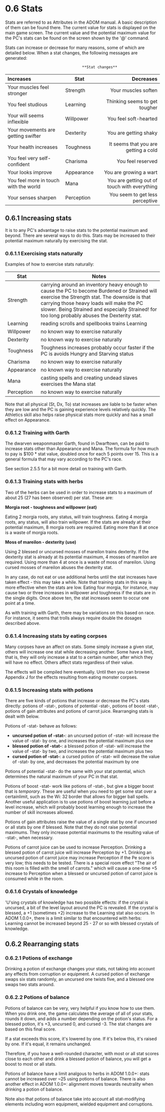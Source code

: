 # 0.6 Stats

Stats are referred to as Attributes in the ADOM manual. A basic description of them can be found there. The current value for stats is displayed on the main game screen. The current value and the potential maximum value for the PC's stats can be found on the screen shown by the '@' command.

Stats can increase or decrease for many reasons, some of which are detailed below. When a stat changes, the following messages are generated:

                                       **Stat changes**

Increases | Stat | Decreases
:--- | --- | ---:
Your muscles feel stronger | Strength | Your muscles soften
You feel studious | Learning | Thinking seems to get tougher
Your will seems inflexible | Willpower | You feel soft-hearted
Your movements are getting swifter | Dexterity | You are getting shaky
Your health increases | Toughness | It seems that you are getting a cold
You feel very self-confident | Charisma | You feel reserved
Your looks improve | Appearance | You are growing a wart
You feel more in touch with the world | Mana | You are getting out of touch with everything
Your senses sharpen | Perception | You seem to get less perceptive

## 0.6.1 Increasing stats

It is to any PC's advantage to raise stats to the potential maximum and beyond. There are several ways to do this. Stats may be increased to their potential maximum naturally by exercising the stat.

### 0.6.1.1 Exercising stats naturally

Examples of how to exercise stats naturally:

Stat | Notes
--- | ---
Strength | carrying around an inventory heavy enough to cause the PC to become Burdened or Strained will exercise the Strength stat. The downside is that carrying those heavy loads will make the PC slower. Being Strained and especially Strained! for too long probably abuses the Dexterity stat.
Learning | reading scrolls and spellbooks trains Learning
Willpower | no known way to exercise naturally
Dexterity | no known way to exercise naturally
Toughness | Toughness increases probably occur faster if the PC is avoids Hungry and Starving status
Charisma | no known way to exercise naturally
Appearance | no known way to exercise naturally
Mana | casting spells and creating undead slaves exercises the Mana stat
Perception | no known way to exercise naturally

Note that all physical (St, Dx, To) stat increases are liable to be faster when they are low and the PC is gaining experience levels relatively quickly. The Athletics skill also helps raise physical stats more quickly and has a small effect on Appearance.

### 0.6.1.2 Training with Garth

The dwarven weaponmaster Garth, found in Dwarftown, can be paid to increase stats other than Appearance and Mana. The formula for how much to pay is $100 * stat value, doubled once for each 5 points over 15. This is a general formula that may vary according to the PC's race.

See section 2.5.5 for a bit more detail on training with Garth.

### 0.6.1.3 Training stats with herbs

Two of the herbs can be used in order to increase stats to a maximum of about 25 (27 has been observed) per stat. These are:

**Morgia root - toughness and willpower (eat)**

Eating 2 morgia roots, any status, will train toughness. Eating 4 morgia roots, any status, will also train willpower. If the stats are already at their potential maximum, 8 morgia roots are required.  Eating more than 8 at once is a waste of morgia roots.

**Moss of mareilon - dexterity (use)**

Using 2 blessed or uncursed mosses of mareilon trains dexterity. If the dexterity stat is already at its potential maximum, 4 mosses of mareilon are required. Using more than 4 at once is a waste of moss of mareilon.  Using cursed mosses of mareilon abuses the dexterity stat.

In any case, do not eat or use additional herbs until the stat increases have taken effect - this may take a while.  Note that training stats in this way is more effective when the stats are low.  Eating four morgia, for instance, may cause two or three increases in willpower and toughness if the stats are in the single digits.  Once above ten, the stat increases seem to occur one point at a time.

As with training with Garth, there may be variations on this based on race.  For instance, it seems that trolls always require double the dosages described above.

### 0.6.1.4 Increasing stats by eating corpses

Many corpses have an affect on stats. Some simply increase a given stat, others will increase one stat while decreasing another. Some have a limit, that is, they will only increase a stat to a certain number, after which they will have no effect. Others affect stats regardless of their value.

The effects will be compiled here eventually. Until then you can browse Appendix J for the effects resulting from eating monster corpses.

### 0.6.1.5 Increasing stats with potions

There are five kinds of potions that increase or decrease the PC's stats directly: potions of -stat-, potions of potential -stat-, potions of boost -stat-, potions of gain attributes and potions of carrot juice. Rearranging stats is dealt with below.

Potions of -stat- behave as follows:

* **uncursed potion of -stat-**: an uncursed potion of -stat- will increase the value of -stat- by one, and increases the potential maximum plus one
* **blessed potion of -stat-**: a blessed potion of -stat- will increase the value of -stat- by two, and increases the potential maximum plus two
* **cursed potion of -stat-**: a cursed potion of -stat- will decrease the value of -stat- by one, and decreases the potential maximum by one

Potions of potential -stat- do the same with your stat potential, which determines the natural maximum of your PC in that stat.

Potions of boost -stat- work like potions of -stat-, but give a bigger boost that is *temporary*. These are useful when you need to get some stat over a certainlimit, such as the Wi: 32 border that allows for bigger ball spells.  Another useful application is to use potions of boost learning just before a level increase, which will probably boost learning enough to increase the number of skill increases allowed. 

Potions of gain attributes raise the value of a single stat by one if uncursed or all stats by one if blessed. Note that they do not raise potential maximums. They only increase potential maximums to the resulting value of -stat-, when necessary.

Potions of carrot juice can be used to increase Perception. Drinking a blessed potion of carrot juice will increase Perception by +1. Drinking an uncursed potion of carrot juice may increase Perception if the Pe score is very low; this needs to be tested. There is a special room effect "The air of this room is filled with the smell of carrots." which will cause a one-time +5 increase to Perception when a blessed or uncursed potion of carrot juice is consumed while in the room.

### 0.6.1.6 Crystals of knowledge

'U'sing crystals of knowledge has two possible effects: if the crystal is uncursed, a bit of the level layout around the PC is revealed.  If the crystal is blessed, a +1 (sometimes +2) increase to the Learning stat also occurs.  In ADOM 1.0.0+, there is a limit similar to that encountered with herbs: Learning cannot be increased beyond 25 - 27 or so with blessed crystals of knowledge.

## 0.6.2 Rearranging stats

### 0.6.2.1 Potions of exchange

Drinking a potion of exchange changes your stats, not taking into account any effects from corruption or equipment. A cursed potion of exchange swaps six stats randomly, an uncursed one twists five, and a blessed one swaps two stats around.

### 0.6.2.2 Potions of balance

Potions of balance can be very, very helpful if you know how to use them. When you drink one, the game calculates the average of all of your stats, rounds it down, and adds a number depending on the potion's status. For a blessed potion, it's +3, uncursed 0, and cursed -3. The stat changes are based on this final score.

If a stat exceeds this score, it's lowered by one. If it's below this, it's raised by one. If it's equal, it remains unchanged.

Therefore, if you have a well-rounded character, with most or all stat scores close to each other and drink a blessed potion of balance, you will get a boost to most or all stats.

Potions of balance have a limit analgous to herbs in ADOM 1.0.0+: stats cannot be increased over ~25 using potions of balance.  There is also another effect in ADOM 1.0.0+: alignment moves towards neutrality when drinking a potion of balance.

Note also that potions of balance take into account all stat-modifying elements including worn equipment, wielded equipment and corruptions.